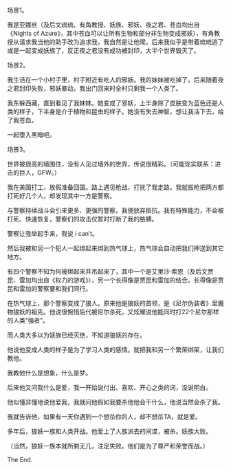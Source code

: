 场景1。

我是亚娜丝（及后文琉琉、有角教授、妖族、邪妖、夜之君、苍血均出自《Nights of Azure》，其中苍血可以让所有生物和部分非生物变成邪妖），有角教授从请求我当他的助手改为追求我，我自然是让他爬。后来我似乎是带着琉琉逃了或是一起变成妖族了，反正夜之君没有成功被封印，大半个世界毁灭了。

场景2。

我生活在一个小村子里，村子附近有吃人的邪妖。我的妹妹被吃掉了。后来随着夜之君封印失败，邪妖暴动，我出门回来时全村只剩我一个人类了。

我东躲西藏，直到看见了我妹妹。她变成了邪妖，上半身除了皮肤变为蓝色还是人类的样子，下半身是介于植物和昆虫的样子。她没有失去神智，想让我活下去，给了我苍血。

一起堕入黑暗吧。

场景3。

世界被很高的墙围住，没有人见过墙外的世界，传说很精彩。（可能现实联系：进击的巨人，GFW。）

我在美国打工，放假准备回国。路上遇见枪战，打扰了我走路。我就拔枪把两方都打死好几个人，却发现其中一方是警察。

与警察持续战斗会引来更多、更强的警察，我便放弃抵抗。我有特殊能力，不会被打死、快速恢复，警察们的攻击仅暂时打断了我的胳膊。

警察让我举起手来，我说 i can’t。

然后我被和另一个犯人一起绑起来绑到热气球上，热气球会自动把我们押送到其它地方。

有四个警察不知为何被绑起来并吊起来了，其中一个是艾里沙·索恩（及后文贾昆、雷加均出自《权力的游戏》），另一个长得像是贾昆和雷加的结合。长得像是贾昆和雷加的警察要和我们同行。

在热气球上，那个警察变成了狼人。原来他是狼妖的首领，是《尼尔伪装者》里魔物狼妖的祖先。他说很惋惜后代被尼尔杀死，又炫耀说他能同时打22个尼尔那样的人类“强者”。

而人类大多以为妖族已经灭绝，不知道狼妖的存在。

他说他变成人类的样子是为了学习人类的感情。就把我和另一个繁荣绑架，让我们教他。

我教他什么是想象，什么是梦。

后来他又问我什么是爱，我一开始说付出、喜欢、开心之类的词，没说明白。

他似懂非懂地说他爱我，我就问他假如我要杀他他会干什么，他说当然会杀了我。

我就告诉他，如果有一天你遇到一个想杀你的人，却不想杀TA，就是爱。

多年后，狼妖一族和人类开战。他爱上了人族派去的间谍，被杀。妖族大败。

（当然，狼妖一族本就所剩无几，注定失败。他们是为了尊严和荣誉而战。）

The End.
